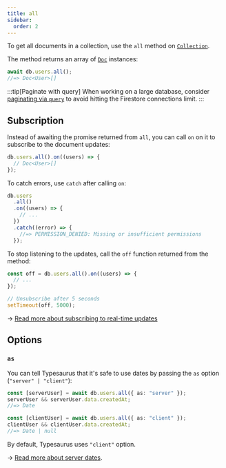 ```yaml
---
title: all
sidebar:
  order: 2
---
```


To get all documents in a collection, use the `all` method on [`Collection`](/classes/collection/#all).

The method returns an array of [`Doc`](/classes/doc) instances:

```ts
await db.users.all();
//=> Doc<User>[]
```

:::tip[Paginate with query]
When working on a large database, consider [paginating via `query`](/api/reading/query/#pagination) to avoid hitting the Firestore connections limit.
:::

## Subscription

Instead of awaiting the promise returned from `all`, you can call `on` on it to subscribe to the document updates:

```ts
db.users.all().on((users) => {
  // Doc<User>[]
});
```

To catch errors, use `catch` after calling `on`:

```ts
db.users
  .all()
  .on((users) => {
    // ...
  })
  .catch((error) => {
    //=> PERMISSION_DENIED: Missing or insufficient permissions
  });
```

To stop listening to the updates, call the `off` function returned from the method:

```ts
const off = db.users.all().on((users) => {
  // ...
});

// Unsubscribe after 5 seconds
setTimeout(off, 5000);
```

→ [Read more about subscribing to real-time updates](/advanced/realtime/)

## Options

### `as`

You can tell Typesaurus that it's safe to use dates by passing the `as` option (`"server" | "client"`):

```ts
const [serverUser] = await db.users.all({ as: "server" });
serverUser && serverUser.data.createdAt;
//=> Date

const [clientUser] = await db.users.all({ as: "client" });
clientUser && clientUser.data.createdAt;
//=> Date | null
```

By default, Typesaurus uses `"client"` option.

→ [Read more about server dates](/type-safety/server-dates/).
